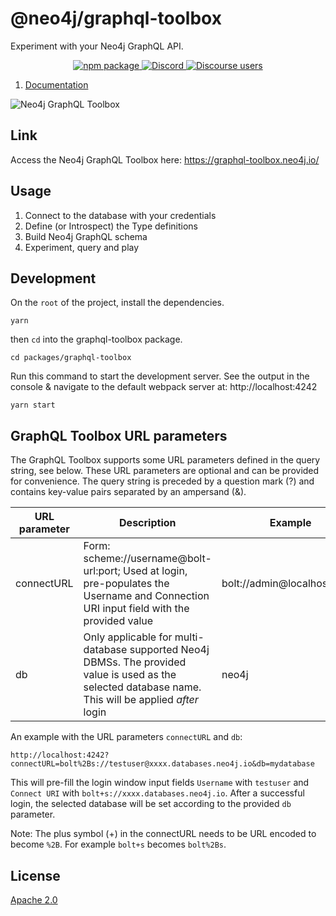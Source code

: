 # @neo4j/graphql-toolbox

Experiment with your Neo4j GraphQL API.

<p align="center">
  <a href="https://badge.fury.io/js/%40neo4j%2Fgraphql-toolbox">
    <img alt="npm package" src="https://badge.fury.io/js/%40neo4j%2Fgraphql-toolbox.svg">
  </a>
  <a href="https://discord.gg/neo4j">
    <img alt="Discord" src="https://img.shields.io/discord/787399249741479977?logo=discord&logoColor=white">
  </a>
  <a href="https://community.neo4j.com/c/drivers-stacks/graphql/33">
    <img alt="Discourse users" src="https://img.shields.io/discourse/users?logo=discourse&server=https%3A%2F%2Fcommunity.neo4j.com">
  </a>
</p>

1. [Documentation](https://neo4j.com/docs/graphql-manual/current/toolbox/)

![Neo4j GraphQL Toolbox](https://github.com/neo4j/graphql/blob/dev/docs/modules/ROOT/images/toolbox-editor-view.png)

## Link

Access the Neo4j GraphQL Toolbox here: https://graphql-toolbox.neo4j.io/

## Usage

1. Connect to the database with your credentials
2. Define (or Introspect) the Type definitions
3. Build Neo4j GraphQL schema
4. Experiment, query and play

## Development

On the `root` of the project, install the dependencies.

```
yarn
```

then `cd` into the graphql-toolbox package.

```
cd packages/graphql-toolbox
```

Run this command to start the development server. See the output in the console & navigate to the default webpack server at: http://localhost:4242

```
yarn start
```

## GraphQL Toolbox URL parameters

The GraphQL Toolbox supports some URL parameters defined in the query string, see below. These URL parameters are optional and can be provided for convenience.
The query string is preceded by a question mark (?) and contains key-value pairs separated by an ampersand (&).

| URL parameter | Description                                                                                                                                            | Example                     |
| ------------- | ------------------------------------------------------------------------------------------------------------------------------------------------------ | --------------------------- |
| connectURL    | Form: scheme://username@bolt-url:port; Used at login, pre-populates the Username and Connection URI input field with the provided value                | bolt://admin@localhost:7687 |
| db            | Only applicable for multi-database supported Neo4j DBMSs. The provided value is used as the selected database name. This will be applied _after_ login | neo4j                       |

An example with the URL parameters `connectURL` and `db`:

`http://localhost:4242?connectURL=bolt%2Bs://testuser@xxxx.databases.neo4j.io&db=mydatabase`

This will pre-fill the login window input fields `Username` with `testuser` and `Connect URI` with `bolt+s://xxxx.databases.neo4j.io`. After a successful login, the selected database will be set according to the provided `db` parameter.

Note: The plus symbol (+) in the connectURL needs to be URL encoded to become `%2B`. For example `bolt+s` becomes `bolt%2Bs`.

## License

[Apache 2.0](https://github.com/neo4j/graphql/blob/master/packages/toolbox/LICENSE.txt)
